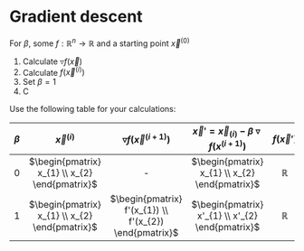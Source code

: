 # Gradient descent

For $\beta$, some $f: \mathbb{R}^{n} \rightarrow \mathbb{R}$ and a starting point $\vec{x}^{(0)}$

1. Calculate $\triangledown f(\vec{x})$
2. Calculate $f(\vec{x}^{(i)})$
3. Set $\beta=1$
4. C

Use the following table for your calculations:

| $\beta$ | $\vec{x}^{(i)}$ | $\triangledown f(\vec{x}^{(i+1)})$ | $\vec{x}'=\vec{x}_{(i)} - \beta \triangledown f(x^{(i+1)})$ | $f(\vec{x}')$ |
| :-----: | :-------------: | :--------------------------------: | :---------------------------------------------------------: |:--: |
|    0    | $\begin{pmatrix} x_{1} \\ x_{2} \end{pmatrix}$ | - | $\begin{pmatrix} x_{1} \\ x_{2} \end{pmatrix}$ | $\mathbb{R}$ |
|    1    | $\begin{pmatrix} x_{1} \\ x_{2} \end{pmatrix}$ | $\begin{pmatrix} f'(x_{1}) \\ f'(x_{2}) \end{pmatrix}$ | $\begin{pmatrix} x'_{1} \\ x'_{2} \end{pmatrix}$ | $\mathbb{R}$ |